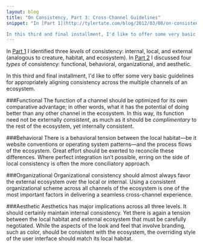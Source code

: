 ```yaml
---
layout: blog
title: "On Consistency, Part 3: Cross-Channel Guidelines"
snippet: "In [Part 1](http://tylertate.com/blog/2012/03/08/on-consistency-three-levels.html) I identified three *levels* of consistency: internal, local, and external (analogous to creature, habitat, and ecosystem). In [Part 2](http://tylertate.com/blog/2012/03/09/on-consistency-four-types.html) I discussed four *types* of consistency: functional, behavioral, organizational, and aesthetic.

In this third and final installment, I'd like to offer some very basic guidelines for appropriately aligning consistency across the multiple channels of an ecosystem."
---
```


In [Part 1](http://tylertate.com/blog/2012/03/08/on-consistency-three-levels.html) I identified three *levels* of consistency: internal, local, and external (analogous to creature, habitat, and ecosystem). In [Part 2](http://tylertate.com/blog/2012/03/09/on-consistency-four-types.html) I discussed four *types* of consistency: functional, behavioral, organizational, and aesthetic.

In this third and final installment, I'd like to offer some very basic guidelines for appropriately aligning consistency across the multiple channels of an ecosystem.

###Functional
The function of a channel should be optimized for its own comparative advantage; in other words, what it has the potential of doing better than any other channel in the ecosystem. In this way, its function need not be externally *consistent*, as much as it should be *complimentary* to the rest of the ecosystem, yet internally consistent.

###Behavioral
There is a behavioral tension between the local habitat—be it website conventions or operating system patterns—and the process flows of the ecosystem. Great effort should be exerted to reconcile these differences. Where perfect integration isn’t possible, erring on the side of local consistency is often the more conciliatory approach.

###Organizational
Organizational consistency should almost always favor the external ecosystem over the local or internal. Using a consistent organizational scheme across all channels of the ecosystem is one of the most important factors in delivering a seamless cross-channel experience.

###Aesthetic
Aesthetics has major implications across all three levels. It should certainly maintain internal consistency. Yet there is again a tension between the local habitat and external ecosystem that must be carefully negotiated. While the aspects of the look and feel that involve branding, such as color, should be consistent with the ecosystem, the overriding style of the user interface should match its local habitat.